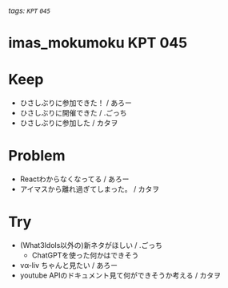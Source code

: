 ###### tags: `KPT` `045`

# imas_mokumoku KPT 045

# Keep

- ひさしぶりに参加できた！ / あろー
- ひさしぶりに開催できた / .ごっち
- ひさしぶりに参加した / カタヲ

# Problem

- Reactわからなくなってる / あろー
- アイマスから離れ過ぎてしまった。 / カタヲ

# Try

- (What3Idols以外の)新ネタがほしい / .ごっち
  - ChatGPTを使った何かはできそう
- vα-liv ちゃんと見たい / あろー
- youtube APIのドキュメント見て何ができそうか考える / カタヲ
